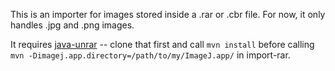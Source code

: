 This is an importer for images stored inside a .rar or .cbr file. For now, it only handles .jpg and .png images.

It requires [java-unrar](https://github.com/dscho/java-unrar) -- clone that first and call ```mvn install``` before calling ```mvn -Dimagej.app.directory=/path/to/my/ImageJ.app/``` in import-rar.
